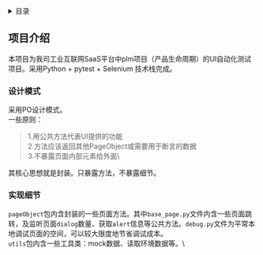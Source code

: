 <!-- TABLE OF CONTENTS -->
<details>
  <summary>目录</summary>
  <ol>
    <li>
      <a href="#项目介绍">项目介绍</a>
      <ul>
        <li><a href="#设计模式">设计模式</a></li>
        <li><a href="#技术选型">技术选型</a></li>
        <li><a href="#实现细节">实现细节</a></li>
      </ul>
    </li>
  </ol>
</details>

<!-- ABOUT THE PROJECT -->

## 项目介绍

本项目为我司工业互联网SaaS平台中plm项目（产品生命周期）的UI自动化测试项目。采用Python + pytest + Selenium 技术栈完成。

### 设计模式

采用PO设计模式。\
一些原则：
> 1.用公共方法代表UI提供的功能\
> 2.方法应该返回其他PageObject或需要用于断言的数据\
> 3.不暴露页面内部元素给外面\

其核心思想就是封装。只暴露方法，不暴露细节。

### 实现细节

```pageObject```包内含封装的一些页面方法。其中```base_page.py```文件内含一些页面跳转，及监听页面```dialog```数量、获取```alert```信息等公共方法。```debug.py```文件为平常本地调试页面的空间，可以较大限度地节省调试成本。\
```utils```包内含一些工具类：mock数据、读取环境数据等。\
